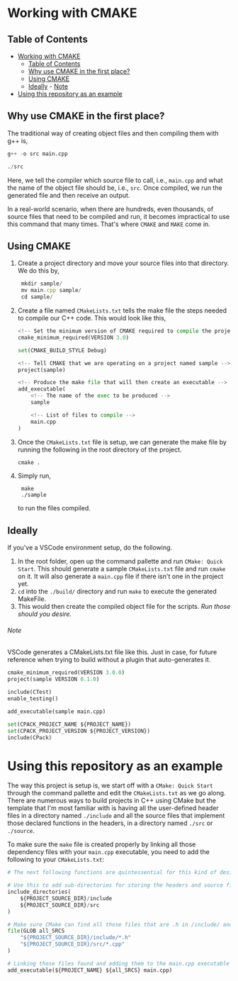# Working with CMAKE

## Table of Contents

- [Working with CMAKE](#working-with-cmake)
  - [Table of Contents](#table-of-contents)
  - [Why use CMAKE in the first place?](#why-use-cmake-in-the-first-place)
  - [Using CMAKE](#using-cmake)
  - [Ideally](#ideally)
          - [Note](#note)
- [Using this repository as an example](#using-this-repository-as-an-example)


## Why use CMAKE in the first place?

The traditional way of creating object files and then compiling them with g++ is,

```py
g++ -o src main.cpp

./src
```

Here, we tell the compiler which source file to call, i.e., `main.cpp` and what the name of the object file should be, i.e., `src`. Once compiled, we run the generated file and then receive an output.

In a real-world scenario, when there are hundreds, even thousands, of source files that need to be compiled and run, it becomes impractical to use this command that many times. That's where `CMAKE` and `MAKE` come in.

## Using CMAKE

1. Create a project directory and move your source files into that directory. We do this by,
   ```ts
    mkdir sample/
    mv main.cpp sample/
    cd sample/
   ```
2. Create a file named `CMakeLists.txt` tells the make file the steps needed to compile our C++ code. This would look like this,
    ```py
    <!-- Set the minimum version of CMAKE required to compile the project -->
    cmake_minimum_required(VERSION 3.0)

    set(CMAKE_BUILD_STYLE Debug)

    <!-- Tell CMAKE that we are operating on a project named sample -->
    project(sample)

    <!-- Produce the make file that will then create an executable -->
    add_executable(
        <!-- The name of the exec to be produced -->
        sample

        <!-- List of files to compile -->
        main.cpp
    )
    ```
3. Once the `CMakeLists.txt` file is setup, we can generate the make file by running the following in the root directory of the project.
    ```py
    cmake .
    ```
4. Simply run,

        make
        ./sample

    to run the files compiled.


## Ideally

If you've a VSCode environment setup, do the following.
1. In the root folder, open up the command pallette and run `CMake: Quick Start`. This should generate a sample `CMakeLists.txt` file and run `cmake` on it. It will also generate a `main.cpp` file if there isn't one in the project yet.
2. `cd` into the `./build/` directory and run `make` to execute the generated MakeFile.
3. This would then create the compiled object file for the scripts. *Run those should you desire.*

###### Note

VSCode generates a CMakeLists.txt file like this. Just in case, for future reference when trying to build without a plugin that auto-generates it.

```py
cmake_minimum_required(VERSION 3.0.0)
project(sample VERSION 0.1.0)

include(CTest)
enable_testing()

add_executable(sample main.cpp)

set(CPACK_PROJECT_NAME ${PROJECT_NAME})
set(CPACK_PROJECT_VERSION ${PROJECT_VERSION})
include(CPack)
```

# Using this repository as an example

The way this project is setup is, we start off with a `CMake: Quick Start` through the command pallette and edit the `CMakeLists.txt` as we go along. There are numerous ways to build projects in C++ using CMake but the template that I'm most familiar with is having all the user-defined header files in a directory named `./include` and all the source files that implement those declared functions in the headers, in a directory named `./src` or `./source`.

To make sure the `make` file is created properly by linking all those dependency files with your `main.cpp` executable, you need to add the following to your `CMakeLists.txt`:
```py
# The next following functions are quintessential for this kind of design of CMake project

# Use this to add sub-directories for storing the headers and source files separately
include_directories(
    ${PROJECT_SOURCE_DIR}/include
    ${PROJECT_SOURCE_DIR}/src
)

# Make sure CMake can find all those files that are .h in /include/ and .cpp in /src/
file(GLOB all_SRCS
    "${PROJECT_SOURCE_DIR}/include/*.h"
    "${PROJECT_SOURCE_DIR}/src/*.cpp"
)

# Linking those files found and adding them to the main.cpp executable
add_executable(${PROJECT_NAME} ${all_SRCS} main.cpp)
```
